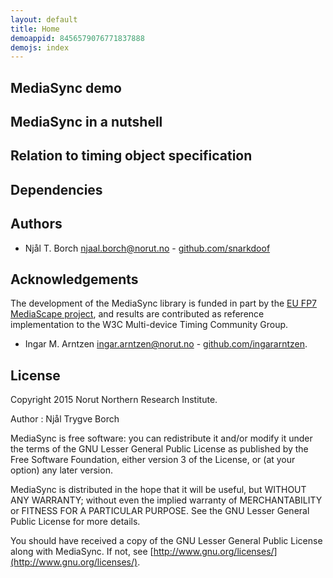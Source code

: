 ```yaml
---
layout: default
title: Home
demoappid: 8456579076771837888
demojs: index
---
```


## MediaSync demo


## MediaSync in a nutshell


## Relation to timing object specification

## Dependencies

## Authors
- Njål T. Borch [njaal.borch@norut.no](mailto://njaal.borch@norut.no) - [github.com/snarkdoof](https://github.com/snarkdoof)

## Acknowledgements
The development of the MediaSync library is funded in part by the [EU FP7 MediaScape project](http://mediascapeproject.eu), and results are contributed as reference implementation to the W3C Multi-device Timing Community Group.

- Ingar M. Arntzen [ingar.arntzen@norut.no](mailto://ingar.arntzen@norut.no) - [github.com/ingararntzen](https://github.com/ingararntzen).

## License

Copyright 2015 Norut Northern Research Institute.

Author : Njål Trygve Borch

MediaSync is free software: you can redistribute it and/or modify it under the terms of the GNU Lesser General Public License as published by the Free Software Foundation, either version 3 of the License, or (at your option) any later version.

MediaSync is distributed in the hope that it will be useful, but WITHOUT ANY WARRANTY; without even the implied warranty of MERCHANTABILITY or FITNESS FOR A PARTICULAR PURPOSE.  See the GNU Lesser General Public License for more details.

You should have received a copy of the GNU Lesser General Public License along with MediaSync.  If not, see [http://www.gnu.org/licenses/](http://www.gnu.org/licenses/).


